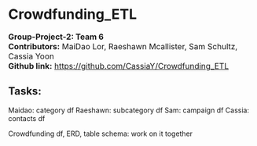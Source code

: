 # Crowdfunding_ETL
<font size="3">**Group-Project-2: Team 6**  
**Contributors:** MaiDao Lor, Raeshawn Mcallister, Sam Schultz, Cassia Yoon  
**Github link:** https://github.com/CassiaY/Crowdfunding_ETL</font>

## Tasks:
Maidao: category df
Raeshawn: subcategory df
Sam: campaign df
Cassia: contacts df

Crowdfunding df, ERD, table schema: work on it together